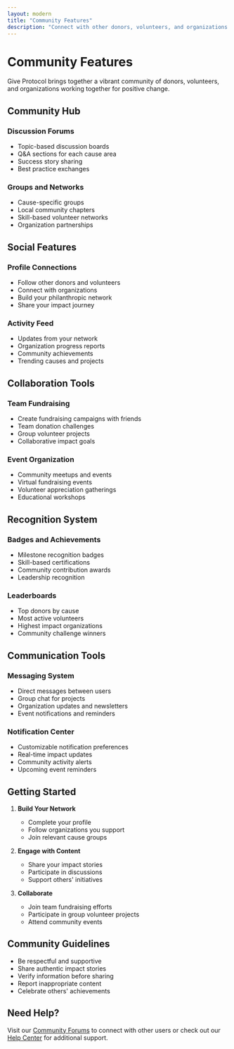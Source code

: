 ```yaml
---
layout: modern
title: "Community Features"
description: "Connect with other donors, volunteers, and organizations through Give Protocol's community features"
---
```


# Community Features

Give Protocol brings together a vibrant community of donors, volunteers, and organizations working together for positive change.

## Community Hub

### Discussion Forums
- Topic-based discussion boards
- Q&A sections for each cause area
- Success story sharing
- Best practice exchanges

### Groups and Networks
- Cause-specific groups
- Local community chapters
- Skill-based volunteer networks
- Organization partnerships

## Social Features

### Profile Connections
- Follow other donors and volunteers
- Connect with organizations
- Build your philanthropic network
- Share your impact journey

### Activity Feed
- Updates from your network
- Organization progress reports
- Community achievements
- Trending causes and projects

## Collaboration Tools

### Team Fundraising
- Create fundraising campaigns with friends
- Team donation challenges
- Group volunteer projects
- Collaborative impact goals

### Event Organization
- Community meetups and events
- Virtual fundraising events
- Volunteer appreciation gatherings
- Educational workshops

## Recognition System

### Badges and Achievements
- Milestone recognition badges
- Skill-based certifications
- Community contribution awards
- Leadership recognition

### Leaderboards
- Top donors by cause
- Most active volunteers
- Highest impact organizations
- Community challenge winners

## Communication Tools

### Messaging System
- Direct messages between users
- Group chat for projects
- Organization updates and newsletters
- Event notifications and reminders

### Notification Center
- Customizable notification preferences
- Real-time impact updates
- Community activity alerts
- Upcoming event reminders

## Getting Started

1. **Build Your Network**
   - Complete your profile
   - Follow organizations you support
   - Join relevant cause groups

2. **Engage with Content**
   - Share your impact stories
   - Participate in discussions
   - Support others' initiatives

3. **Collaborate**
   - Join team fundraising efforts
   - Participate in group volunteer projects
   - Attend community events

## Community Guidelines

- Be respectful and supportive
- Share authentic impact stories
- Verify information before sharing
- Report inappropriate content
- Celebrate others' achievements

## Need Help?

Visit our [Community Forums](/community/forums/) to connect with other users or check out our [Help Center](/help-center/faq/) for additional support.